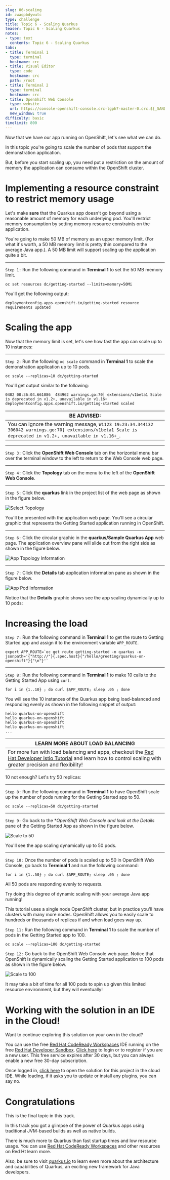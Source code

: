 ```yaml
---
slug: 06-scaling
id: zwaqpbdywutc
type: challenge
title: Topic 6 - Scaling Quarkus
teaser: Topic 6 - Scaling Quarkus
notes:
- type: text
  contents: Topic 6 - Scaling Quarkus
tabs:
- title: Terminal 1
  type: terminal
  hostname: crc
- title: Visual Editor
  type: code
  hostname: crc
  path: /root
- title: Terminal 2
  type: terminal
  hostname: crc
- title: OpenShift Web Console
  type: website
  url: https://console-openshift-console.crc-lgph7-master-0.crc.${_SANDBOX_ID}.instruqt.io
  new_window: true
difficulty: basic
timelimit: 800
---
```

Now that we have our app running on OpenShift, let's see what we can do.

In this topic you're going to scale the number of pods that support the demonstration application.

But, before you start scaling up, you need put a restriction on the amount of memory the application can consume within the OpenShift cluster.

# Implementing a resource constraint to restrict memory usage

Let's make **sure** that the Quarkus app doesn't go beyond using a reasonable amount of memory for each underlying pod. You'll restrict memory consumption by setting memory resource constraints on the application.

You're going to make 50 MB of memory as an upper memory limit. (For what it's worth, a 50 MB memory limit is pretty thin compared to the average Java app.). A 50 MB limit will support scaling up the application quite a bit.

----

`Step 1:` Run the following command in **Terminal 1** to set the 50 MB memory limit.

```
oc set resources dc/getting-started --limits=memory=50Mi
```

You'll get the following output:

```
deploymentconfig.apps.openshift.io/getting-started resource requirements updated
```

# Scaling the app

Now that the memory limit is set, let's see how fast the app can scale up to 10 instances:

----

`Step 2:` Run the following `oc scale` command in **Terminal 1** to scale the demonstration application up to 10 pods.

```
oc scale --replicas=10 dc/getting-started
```

You'll get output similar to the following:

```
0402 00:36:04.661086  484962 warnings.go:70] extensions/v1beta1 Scale is deprecated in v1.2+, unavailable in v1.16+
deploymentconfig.apps.openshift.io/getting-started scaled
```

|BE ADVISED:|
|----|
|You can ignore the warning message, `W1123 19:23:34.344132  306042 warnings.go:70] extensions/v1beta1 Scale is deprecated in v1.2+, unavailable in v1.16+_`.|

----

`Step 3:` Click the **OpenShift Web Console** tab on the horizontal menu bar over the terminal window to the left to return to the Web Console web page.

----

`Step 4:` Click the **Topology** tab on the menu to the left of the **OpenShift Web Console**.

----

`Step 5:` Click the **quarkus** link in the project list of the web page as shown in the figure below.

![Select Topology](../assets/select-topology.png)

You'll be presented with the application web page. You'll see a circular graphic that represents the Getting Started application running in OpenShift.

----

`Step 6:`  Click the circular graphic in the **quarkus/Sample Quarkus App** web page. The application overview pane will slide out from the right side as shown in the figure below.

![App Topology Information](../assets/app-top-detail-01.png)

----

`Step 7:` Click the **Details** tab application information pane as shown in the figure below.

![App Pod Information](../assets/app-top-detail-02.png)

Notice that the **Details** graphic shows see the app scaling dynamically up to 10 pods:

# Increasing the load

`Step 7:` Run the following command in **Terminal 1** to get the route to Getting Started app and assign it to the environment variable `APP_ROUTE`.

```
export APP_ROUTE=`oc get route getting-started -n quarkus -o jsonpath='{"http://"}{.spec.host}{"/hello/greeting/quarkus-on-openshift"}{"\n"}'`
```

----

`Step 8:` Run the following command in **Terminal 1**  to make 10 calls to the Getting Started App using `curl`.

```
for i in {1..10} ; do curl $APP_ROUTE; sleep .05 ; done
```

You will see the 10 instances of the Quarkus app being load-balanced and responding evenly as shown in the following snippet of output:

```console
hello quarkus-on-openshift
hello quarkus-on-openshift
hello quarkus-on-openshift
hello quarkus-on-openshift
...
```

|LEARN MORE ABOUT LOAD BALANCING|
|----|
|For more fun with load balancing and apps, checkout the [Red Hat Developer Istio Tutorial](https://bit.ly/istio-tutorial) and learn how to control scaling with greater precision and flexibility!|

10 not enough? Let's try 50 replicas:

----
`Step 8:` Run the following command in **Terminal 1**  to have OpenShift scale up the number of pods running for the Getting Started app to 50.

```
oc scale --replicas=50 dc/getting-started
```

----

`Step 9:` Go back to the **OpenShift Web Console and look at the *Details** pane of the Getting Started App as shown in the figure below.

![Scale to 50](../assets/scale-up-to-50.png)

You'll see the app scaling dynamically up to 50 pods.


----

`Step 10:` Once the number of pods is scaled up to 50 in OpenShift Web Console, go back to **Terminal 1** and run the following command:

```
for i in {1..50} ; do curl $APP_ROUTE; sleep .05 ; done
```

All 50 pods are responding evenly to requests.

Try doing this degree of dynamic scaling with your average Java app running!

This tutorial uses a single node OpenShift cluster, but in practice you'll have clusters with many more nodes. OpenShift allows you to easily scale to hundreds or thousands of replicas if and when load goes way up.

`Step 11:` Run the following command in **Terminal 1** to scale the number of pods in the Getting Started app to 100.

```
oc scale --replicas=100 dc/getting-started
```

`Step 12:` Go back to the OpenShift Web Console web page. Notice that OpenShift is dynamically scaling the Getting Started application to 100 pods as shown in the figure below.

![Scale to 100](../assets/scale-up-to-100.png)

It may take a bit of time for all 100 pods to spin up given this limited resource environment, but they will eventually!

# Working with the solution in an IDE in the Cloud!
Want to continue exploring this solution on your own in the cloud?

You can use the free [Red Hat CodeReady Workspaces](https://developers.redhat.com/products/codeready-workspaces/overview) IDE running on the free [Red Hat Developer Sandbox](http://red.ht/dev-sandbox). [Click here](https://workspaces.openshift.com) to login or to register if you are a new user. This free service expires after 30 days, but you can always enable a new free 30-day subscription.

Once logged in, [click here](https://workspaces.openshift.com/f?url=https://raw.githubusercontent.com/openshift-katacoda/rhoar-getting-started/solution/quarkus/getting-started/devfile.yaml) to open the solution for this project in the cloud IDE. While loading, if it asks you to update or install any plugins, you can say no.

# Congratulations

This is the final topic in this track.

In this track you got a glimpse of the power of Quarkus apps using traditional JVM-based builds as well as native builds.

There is much more to Quarkus than fast startup times and low resource usage. You can use [Red Hat CodeReady Workspaces](https://developers.redhat.com/products/codeready-workspaces/overview) and other resources on Red Ht learn more.

Also, be sure to visit [quarkus.io](https://quarkus.io) to learn even more about the architecture and capabilities of Quarkus, an exciting new framework for Java developers.
